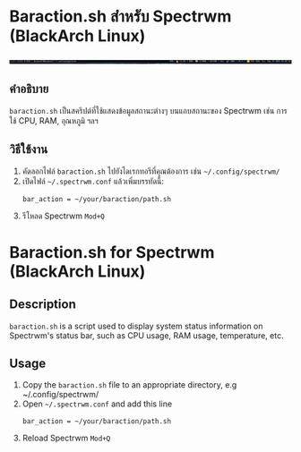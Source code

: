 # Baraction.sh สำหรับ Spectrwm (BlackArch Linux)  

![showcase](https://raw.githubusercontent.com/bunnyhop-dev/baraction/refs/heads/main/2025-05-13-010328_1920x1080_scrot.png)

## คำอธิบาย  
`baraction.sh` เป็นสคริปต์ที่ใช้แสดงข้อมูลสถานะต่างๆ บนแถบสถานะของ Spectrwm เช่น การใช้ CPU, RAM, อุณหภูมิ ฯลฯ  

## วิธีใช้งาน  
1. คัดลอกไฟล์ `baraction.sh` ไปยังไดเรกทอรีที่คุณต้องการ เช่น `~/.config/spectrwm/`  
2. เปิดไฟล์ `~/.spectrwm.conf` แล้วเพิ่มบรรทัดนี้:  
   ```plaintext
   bar_action = ~/your/baraction/path.sh
3. รีโหลด Spectrwm `Mod+Q`

# Baraction.sh for Spectrwm (BlackArch Linux)

## Description
`baraction.sh` is a script used to display system status information on Spectrwm's status bar, such as CPU usage, RAM usage, temperature, etc.

## Usage
1. Copy the `baraction.sh` file to an appropriate directory, e.g ~/.config/spectrwm/
2. Open `~/.spectrwm.conf` and add this line
   ```plaintext
   bar_action = ~/your/baraction/path.sh
3. Reload Spectrwm `Mod+Q`
